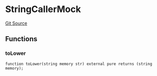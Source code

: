 # StringCallerMock
[Git Source](https://github.com/larrythecucumber321/protocol/blob/3222eb21fbb20ddd3d3fa2233072dfa96ea3e340/contracts/libraries/test/StringCallerMock.sol)


## Functions
### toLower


```solidity
function toLower(string memory str) external pure returns (string memory);
```

